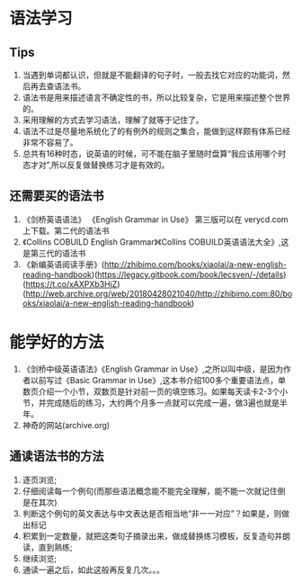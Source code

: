 # 语法学习

## Tips
1. 当遇到单词都认识，但就是不能翻译的句子时，一般去找它对应的功能词，然后再去查语法书。
2. 语法书是用来描述语言不确定性的书，所以比较复杂，它是用来描述整个世界的。
3. 采用理解的方式去学习语法，理解了就等于记住了。
4. 语法不过是尽量地系统化了的有例外的规则之集合，能做到这样颇有体系已经非常不容易了。
5. 总共有16种时态，说英语的时候，可不能在脑子里随时盘算“我应该用哪个时态才对”,所以反复做替换练习才是有效的。

## 还需要买的语法书
1. 《剑桥英语语法》 《English Grammar in Use》 第三版可以在 verycd.com 上下载。第二代的语法书
2. 《Collins COBUILD English Grammar》《Collins COBUILD英语语法大全》,这是第三代的语法书
3. 《新编英语阅读手册》(http://zhibimo.com/books/xiaolai/a-new-english-reading-handbook)(https://legacy.gitbook.com/book/lecsven/-/details)(https://t.co/xAXPXb3HjZ)(http://web.archive.org/web/20180428021040/http://zhibimo.com:80/books/xiaolai/a-new-english-reading-handbook)

# 能学好的方法
1. 《剑桥中级英语语法》《English Grammar in Use》,之所以叫中级，是因为作者以前写过《Basic Grammar in Use》,这本书介绍100多个重要语法点，单数页介绍一个小节，双数页是针对前一页的填空练习。如果每天读卡2-3个小节，并完成随后的练习，大约两个月多一点就可以完成一遍，做3遍也就是半年。
2. 神奇的网站(archive.org)

## 通读语法书的方法
1. 逐页浏览;
2. 仔细阅读每一个例句(而那些语法概念能不能完全理解，能不能一次就记住倒是在其次)
3. 判断这个例句的英文表达与中文表达是否相当地“非一一对应”？如果是，则做出标记
4. 积累到一定数量，就把这类句子摘录出来，做成替换练习模板，反复造句并朗读，直到熟练;
5. 继续浏览;
6. 通读一遍之后，如此这般再反复几次。。。

